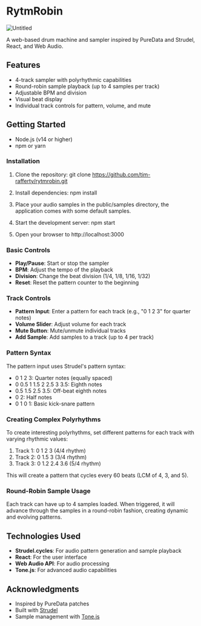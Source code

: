 # RytmRobin

![Untitled](https://github.com/user-attachments/assets/d8bf7479-3ea8-4c88-bbc3-080add12f7eb)

A web-based drum machine and sampler inspired by PureData and Strudel, React, and Web Audio.

## Features

- 4-track sampler with polyrhythmic capabilities
- Round-robin sample playback (up to 4 samples per track)
- Adjustable BPM and division
- Visual beat display
- Individual track controls for pattern, volume, and mute

## Getting Started

- Node.js (v14 or higher)
- npm or yarn

### Installation

1. Clone the repository: git clone https://github.com/tim-rafferty/rytmrobin.git

2. Install dependencies: npm install

3. Place your audio samples in the public/samples directory, the application comes with some default samples.

4. Start the development server: npm start

5. Open your browser to http://localhost:3000

### Basic Controls

- **Play/Pause**: Start or stop the sampler
- **BPM**: Adjust the tempo of the playback
- **Division**: Change the beat division (1/4, 1/8, 1/16, 1/32)
- **Reset**: Reset the pattern counter to the beginning

### Track Controls

- **Pattern Input**: Enter a pattern for each track (e.g., "0 1 2 3" for quarter notes)
- **Volume Slider**: Adjust volume for each track
- **Mute Button**: Mute/unmute individual tracks
- **Add Sample**: Add samples to a track (up to 4 per track)

### Pattern Syntax

The pattern input uses Strudel's pattern syntax:
- 0 1 2 3: Quarter notes (equally spaced)
- 0 0.5 1 1.5 2 2.5 3 3.5: Eighth notes
- 0.5 1.5 2.5 3.5: Off-beat eighth notes
- 0 2: Half notes
- 0 1 0 1: Basic kick-snare pattern

### Creating Complex Polyrhythms

To create interesting polyrhythms, set different patterns for each track with varying rhythmic values:

1. Track 1: 0 1 2 3 (4/4 rhythm)
2. Track 2: 0 1.5 3 (3/4 rhythm) 
3. Track 3: 0 1.2 2.4 3.6 (5/4 rhythm)

This will create a pattern that cycles every 60 beats (LCM of 4, 3, and 5).

### Round-Robin Sample Usage

Each track can have up to 4 samples loaded. When triggered, it will advance through the samples in a round-robin fashion, creating dynamic and evolving patterns.

## Technologies Used

- **Strudel.cycles**: For audio pattern generation and sample playback
- **React**: For the user interface
- **Web Audio API**: For audio processing
- **Tone.js**: For advanced audio capabilities

## Acknowledgments

- Inspired by PureData patches
- Built with [Strudel](https://strudel.tidalcycles.org/)
- Sample management with [Tone.js](https://tonejs.github.io/) 
